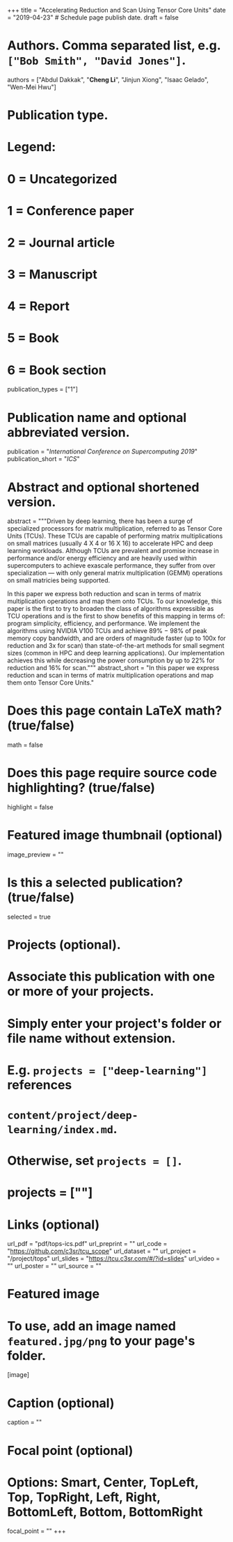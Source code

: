 +++
title = "Accelerating Reduction and Scan Using Tensor Core Units"
date = "2019-04-23"  # Schedule page publish date.
draft = false

# Authors. Comma separated list, e.g. `["Bob Smith", "David Jones"]`.
authors = ["Abdul Dakkak", "**Cheng Li**", "Jinjun Xiong", "Isaac Gelado", "Wen-Mei Hwu"]

# Publication type.
# Legend:
# 0 = Uncategorized
# 1 = Conference paper
# 2 = Journal article
# 3 = Manuscript
# 4 = Report
# 5 = Book
# 6 = Book section
publication_types = ["1"]

# Publication name and optional abbreviated version.
publication = "*International Conference on Supercomputing 2019*"
publication_short = "*ICS*"

# Abstract and optional shortened version.
abstract = """Driven by deep learning, there has been a surge of specialized processors for matrix multiplication, referred to as Tensor Core Units (TCUs). These TCUs are capable of performing matrix multiplications on small matrices (usually 4 X 4 or 16 X 16) to accelerate HPC and deep learning workloads. Although TCUs are prevalent and promise increase in performance and/or energy efficiency and are heavily used within supercomputers to achieve exascale performance, they suffer from over specialization — with only general matrix multiplication (GEMM) operations on small matricies being supported. 

In this paper we express both reduction and scan in terms of matrix multiplication operations and map them onto TCUs. To our knowledge, this paper is the first to try to
broaden the class of algorithms expressible as TCU operations and
is the first to show benefits of this mapping in terms of: program simplicity, efficiency, and performance. We implement the algorithms using NVIDIA V100 TCUs and achieve 89% − 98% of peak memory copy bandwidth, and are orders of magnitude faster (up to 100x for reduction and 3x for scan) than state-of-the-art methods for small segment sizes (common in HPC and deep learning applications). Our implementation achieves this while decreasing the power consumption by up to 22% for reduction and 16% for scan."""
abstract_short = "In this paper we express reduction and scan in terms of matrix multiplication operations and map them onto Tensor Core Units."


# Does this page contain LaTeX math? (true/false)
math = false

# Does this page require source code highlighting? (true/false)
highlight = false

# Featured image thumbnail (optional)
image_preview = ""

# Is this a selected publication? (true/false)
selected = true

# Projects (optional).
#   Associate this publication with one or more of your projects.
#   Simply enter your project's folder or file name without extension.
#   E.g. `projects = ["deep-learning"]` references 
#   `content/project/deep-learning/index.md`.
#   Otherwise, set `projects = []`.
#   projects = [""]

# Links (optional)
url_pdf = "pdf/tops-ics.pdf"
url_preprint = ""
url_code = "https://github.com/c3sr/tcu_scope"
url_dataset = ""
url_project = "/project/tops"
url_slides = "https://tcu.c3sr.com/#/?id=slides"
url_video = ""
url_poster = ""
url_source = ""

# Featured image
# To use, add an image named `featured.jpg/png` to your page's folder. 
[image]
  # Caption (optional)
  caption = ""

  # Focal point (optional)
  # Options: Smart, Center, TopLeft, Top, TopRight, Left, Right, BottomLeft, Bottom, BottomRight
  focal_point = ""
+++
